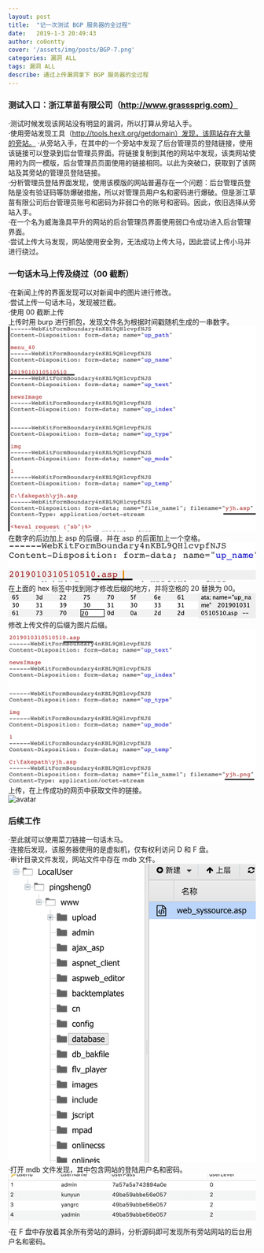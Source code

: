 ```yaml
---
layout: post
title:  "记一次测试 BGP 服务器的全过程"
date:   2019-1-3 20:49:43 
author: co0ontty
cover: '/assets/img/posts/BGP-7.png'
categories: 漏洞 ALL
tags: 漏洞 ALL
describe: 通过上传漏洞拿下 BGP 服务器的全过程
---
```

### 测试入口：浙江草苗有限公司（http://www.grasssprig.com）
·测试时候发现该网站没有明显的漏洞，所以打算从旁站入手。  
·使用旁站发现工具（http://tools.hexlt.org/getdomain）发现，该网站存在大量的旁站。
·从旁站入手，在其中的一个旁站中发现了后台管理员的登陆链接，使用该链接可以登录到后台管理员界面。将链接复制到其他的网站中发现，该类网站使用的为同一模版，后台管理员页面使用的链接相同。以此为突破口，获取到了该网站及其旁站的管理员登陆链接。  
·分析管理员登陆界面发现，使用该模版的网站普遍存在一个问题：后台管理员登陆是没有验证码等防爆破措施，所以对管理员用户名和密码进行爆破。但是浙江草苗有限公司后台管理员账号和密码为非弱口令的账号和密码。因此，依旧选择从旁站入手。  
·在一个名为威海渔具平升的网站的后台管理员界面使用弱口令成功进入后台管理界面。  
·尝试上传大马发现，网站使用安全狗，无法成功上传大马，因此尝试上传小马并进行绕过。  
### 一句话木马上传及绕过（00 截断）
·在新闻上传的界面发现可以对新闻中的图片进行修改。  
·尝试上传一句话木马，发现被拦截。  
·使用 00 截断上传  
上传时用 burp 进行抓包，发现文件名为根据时间戳随机生成的一串数字。  
![avatar](/assets/img/posts/BGP-1.png)  
在数字的后边加上 asp 的后缀，并在 asp 的后面加上一个空格。  
![avatar](/assets/img/posts/BGP-2.png)  
在上面的 hex 标签中找到刚才修改后缀的地方，并将空格的 20 替换为 00。  
![avatar](/assets/img/posts/BGP-3.png)       
修改上传文件的后缀为图片后缀。  
![avatar](/assets/img/posts/BGP-4.png)  
上传，在上传成功的网页中获取文件的链接。  
![avatar](/assets/img/posts/BGP-5.png)
### 后续工作  
·至此就可以使用菜刀链接一句话木马。  
·连接后发现，该服务器使用的是虚拟机，仅有权利访问 D 和 F 盘。  
·审计目录文件发现，网站文件中存在 mdb 文件。  
![avatar](/assets/img/posts/BGP-6.png)  
·打开 mdb 文件发现，其中包含网站的登陆用户名和密码。  
![avatar](/assets/img/posts/BGP-7.png)  
·在 F 盘中存放着其余所有旁站的源码，分析源码即可发现所有旁站网站的后台用户名和密码。  